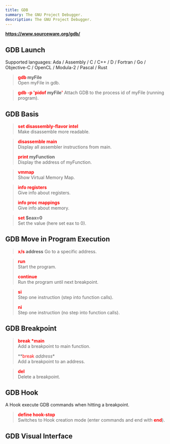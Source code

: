 ```yaml
---
title: GDB
summary: The GNU Project Debugger.
description: The GNU Project Debugger.
---
```


**https://www.sourceware.org/gdb/**

## GDB Launch

Supported languages: Ada / Assembly / C / C++ / D / Fortran / Go / Objective-C / OpenCL / Modula-2 / Pascal / Rust

 > 
 > **<font color=red>gdb</font> myFile**</br>
 > Open myFile in gdb.

 > 
 > **<font color=red>gdb -p 'pidof</font> myFile<font color=red>'</font>**
 > Attach GDB to the process id of myFile (running program).

## GDB Basis


 > 
 > **<font color=red>set disassembly-flavor intel</font>**</br>
 > Make disassemble more readable.

 > 
 > **<font color=red>disassemble main</font>**</br>
 > Display all assembler instructions from main.
 > 
 > **<font color=red>print</font> myFunction**</br>
 > Display the address of myFunction.

 > 
 > **<font color=red>vmmap</font>**</br>
 > Show Virtual Memory Map.

 > 
 > **<font color=red>info registers</font>**</br>
 > Give info about registers.
 > 
 > **<font color=red>info proc mappings</font>**</br>
 > Give info about memory.

 > 
 > **<font color=red>set</font> $eax=0**</br>
 > Set the value (here set eax to 0).

## GDB Move in Program Execution


 > 
 > **<font color=red>x/s </font>address**
 > Go to a specific address.

 > 
 > **<font color=red>run</font>**</br>
 > Start the program.
 > 
 > **<font color=red>continue</font>**</br>
 > Run the program until next breakpoint.

 > 
 > **<font color=red>si</font>**</br>
 > Step one instruction (step into function calls).
 > 
 > **<font color=red>ni</font>**</br>
 > Step one instruction (no step into function calls).

## GDB Breakpoint


 > 
 > **<font color=red>break \*main</font>**</br>
 > Add a breakpoint to main function.
 > 
 > \**<font color=red>break *</font>address**</br>
 > Add a breakpoint to an address.

 > 
 > **<font color=red>del</font>**</br>
 > Delete a breakpoint.

## GDB Hook

A Hook execute GDB commands when hitting a breakpoint.

 > 
 > **<font color=red>define hook-stop</font>**</br>
 > Switches to Hook creation mode (enter commands and end with **<font color=red>end</font>**).

## GDB Visual Interface
